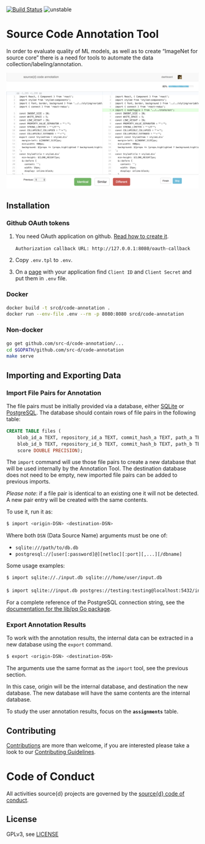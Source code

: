 [![Build Status](https://travis-ci.org/src-d/go-git.svg)](https://travis-ci.org/src-d/go-git)
![unstable](https://svg-badge.appspot.com/badge/stability/unstable?a)

# Source Code Annotation Tool

In order to evaluate quality of ML models, as well as to create “ImageNet for source core” there is a need for tools to automate the data collection/labeling/annotation.

![Screenshot](.github/screenshot.png?raw=true)

## Installation

### Github OAuth tokens

1. You need OAuth application on github. [Read how to create it](https://developer.github.com/apps/building-oauth-apps/creating-an-oauth-app/).

    `Authorization callback URL: http://127.0.0.1:8080/oauth-callback`

2. Copy `.env.tpl` to `.env`.

3. On a [page](https://github.com/settings/developers) with your application find `Client ID` and `Client Secret` and put them in `.env` file.

### Docker

```bash
docker build -t srcd/code-annotation .
docker run --env-file .env --rm -p 8080:8080 srcd/code-annotation
```

### Non-docker

```bash
go get github.com/src-d/code-annotation/...
cd $GOPATH/github.com/src-d/code-annotation
make serve
```

## Importing and Exporting Data

### Import File Pairs for Annotation

The file pairs must be initially provided via a database, either [SQLite](https://sqlite.org/) or [PostgreSQL](https://www.postgresql.org/). The database should contain rows of file pairs in the following table:

```SQL
CREATE TABLE files (
    blob_id_a TEXT, repository_id_a TEXT, commit_hash_a TEXT, path_a TEXT, content_a TEXT,
    blob_id_b TEXT, repository_id_b TEXT, commit_hash_b TEXT, path_b TEXT, content_b TEXT,
    score DOUBLE PRECISION);
```

The `import` command will use those file pairs to create a new database that will be used internally by the Annotation Tool. The destination database does not need to be empty, new imported file pairs can
be added to previous imports.

_Please note_: if a file pair is identical to an existing one it will not be detected. A new pair entry will be created with the same contents.

To use it, run it as:

```bash
$ import <origin-DSN> <destination-DSN>
```

Where both `DSN` (Data Source Name) arguments must be one of:

* `sqlite:///path/to/db.db`
* `postgresql://[user[:password]@][netloc][:port][,...][/dbname]`

Some usage examples:
```bash
$ import sqlite://./input.db sqlite:///home/user/input.db

$ import sqlite://input.db postgres://testing:testing@localhost:5432/input?sslmode=disable
```

For a complete reference of the PostgreSQL connection string, see the [documentation for the lib/pq Go package](https://godoc.org/github.com/lib/pq#hdr-Connection_String_Parameters).

### Export Annotation Results

To work with the annotation results, the internal data can be extracted in a new database using the `export` command.

```bash
$ export <origin-DSN> <destination-DSN>
```

The arguments use the same format as the `import` tool, see the previous section.

In this case, origin will be the internal database, and destination the new database. The new database will have the same contents are the internal database.

To study the user annotation results, focus on the **`assignments`** table.


## Contributing

[Contributions](https://github.com/src-d/code-annotation/issues) are more than welcome, if you are interested please take a look to
our [Contributing Guidelines](CONTRIBUTING.md).

# Code of Conduct

All activities source{d} projects are governed by the [source{d} code of conduct](CODE_OF_CONDUCT.md).

## License

GPLv3, see [LICENSE](LICENSE)
